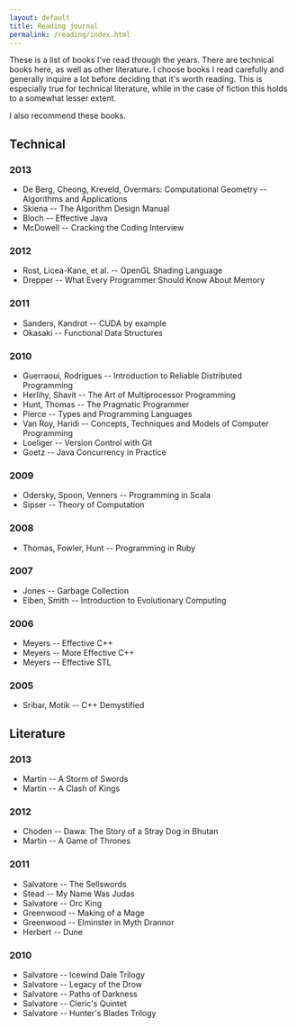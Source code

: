 ```yaml
---
layout: default
title: Reading journal
permalink: /reading/index.html
---
```


These is a list of books I've read through the years. There are technical books here, as well as other literature.
I choose books I read carefully and generally inquire a lot before deciding that it's worth reading.
This is especially true for technical literature, while in the case of fiction this holds to a somewhat lesser extent.

I also recommend these books.


## Technical


### 2013

* De Berg, Cheong, Kreveld, Overmars: Computational Geometry -- Algorithms and Applications
* Skiena -- The Algorithm Design Manual
* Bloch -- Effective Java
* McDowell -- Cracking the Coding Interview


### 2012

* Rost, Licea-Kane, et al. -- OpenGL Shading Language
* Drepper -- What Every Programmer Should Know About Memory


### 2011

* Sanders, Kandrot -- CUDA by example
* Okasaki -- Functional Data Structures

### 2010

* Guerraoui, Rodrigues -- Introduction to Reliable Distributed Programming
* Herlihy, Shavit -- The Art of Multiprocessor Programming
* Hunt, Thomas -- The Pragmatic Programmer
* Pierce -- Types and Programming Languages
* Van Roy, Haridi -- Concepts, Techniques and Models of Computer Programming
* Loeliger -- Version Control with Git
* Goetz -- Java Concurrency in Practice


### 2009

* Odersky, Spoon, Venners -- Programming in Scala
* Sipser -- Theory of Computation


### 2008

* Thomas, Fowler, Hunt -- Programming in Ruby


### 2007

* Jones -- Garbage Collection
* Eiben, Smith -- Introduction to Evolutionary Computing


### 2006

* Meyers -- Effective C++
* Meyers -- More Effective C++
* Meyers -- Effective STL


### 2005

* Sribar, Motik -- C++ Demystified



## Literature


### 2013

* Martin -- A Storm of Swords
* Martin -- A Clash of Kings


### 2012

* Choden -- Dawa: The Story of a Stray Dog in Bhutan
* Martin -- A Game of Thrones


### 2011

* Salvatore -- The Sellswords
* Stead -- My Name Was Judas
* Salvatore -- Orc King
* Greenwood -- Making of a Mage
* Greenwood -- Elminster in Myth Drannor
* Herbert -- Dune


### 2010

* Salvatore -- Icewind Dale Trilogy
* Salvatore -- Legacy of the Drow
* Salvatore -- Paths of Darkness
* Salvatore -- Cleric's Quintet
* Salvatore -- Hunter's Blades Trilogy







